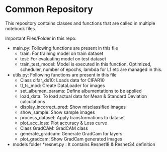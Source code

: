 # Common Repository

This repository contains classes and functions that are called in multiple notebook files.

Important Files/Folder in this repo:
  * main.py: Following functions are present in this file
    * train: For training model on train dataset
    * test: For evaluating model on test dataset
    * train_test_model: Model is executed in this function. Optimized, scheduler, number of epochs, lambda for L1 etc are managed in this.
  * utils.py: Following functions are present in this file
    * Class cifar_ds10: Loads data for CIFAR10
    * tl_ts_mod: Create DataLoader for images
    * set_albumen_params: Define albumentations to be applied
    * load_data: To load actual data for Mean & Standard Deviation calculations
    * display_incorrect_pred: Show misclassified images
    * show_sample: Show sample images
    * process_dataset: Apply transformations to dataset
    * plot_acc_loss: Plot accuracy & Loss curve
    * Class GradCAM: GradCAM class 
    * generate_gradcam: Generate GradCam for layers
    * plot_gradcam: Show GradCam generated images
  * models folder
    *resnet.py : It contains Resnet18 & Resnet34 definition
